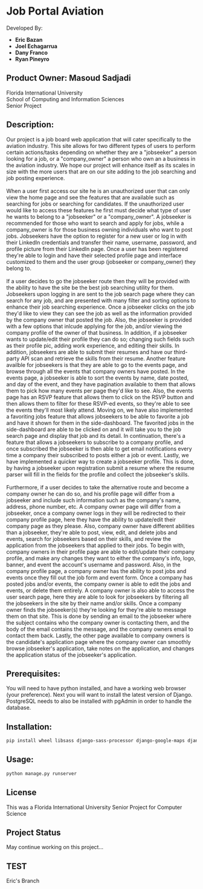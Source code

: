 # Job Portal Aviation

Developed By: <br>
+ **Eric Bazan**<br>
+ **Joel Echagarrua**<br>
+ **Dany Franco**<br>
+ **Ryan Pineyro**<br>

Product Owner: Masoud Sadjadi<br>
---
Florida International University<br>
School of Computing and Information Sciences<br>
Senior Project<br>

## Description:
Our project is a job board web application that will cater specifically to the aviation industry. This site allows for two different types of users to
perform certain actions/tasks depending on whether they are a "jobseeker" a person looking for a job, or a "company_owner" a person who own an a business
in the aviation industry. We hope our project will enhance itself as its scales in size with the more users that are on our site adding to the job searching 
and job posting experience.
<br>
<br>
When a user first access our site he is an unauthorized user that can only view the home page and see the features that are available such as searching for jobs
or searching for candidates. If the unauthorized user would like to access these features he first must decide what type of user he wants to belong to a "jobseeker"
or a "company_owner". A jobseeker is recommended for those who want to search and apply for jobs, while a company_owner is for those business owning individuals who
want to post jobs. Jobseekers have the option to register for a new user or log in with their LinkedIn credentials and transfer their name, username, password, and
profile picture from their LinkedIn page. Once a user has been registered they're able to login and have their selected profile page and interface customized to
them and the user group (jobseeker or company_owner) they belong to.
<br>
<br>
If a user decides to go the jobseeker route then they will be provided with the ability to have the site be the best job searching utility for them. Jobseekers
upon logging in are sent to the job search page where they can search for any job, and are presented with many filter and sorting options to enhance their job
searching experience. Once a jobseeker clicks on the job they'd like to view they can see the job as well as the information provided by the company owner that
posted the job. Also, the jobseeker is provided with a few options that inlcude applying for the job, and/or viewing the company profile of the owner of that 
business. In addition, if a jobseeker wants to update/edit their profile they can do so; changing such fields such as their profile pic, adding work experience,
and editing their skills. In addition, jobseekers are able to submit their resumes and have our third-party API scan and retrieve the skills from their resume. Another feature availble for jobseekers is that they are able to go to the events page, and browse through all the events that company owners have posted. In the events page, a jobseeker is able to sort the events by name, date posted, and day of the event, and they have pagination available to them that allows them to pick how many events per page they'd like to see. Also, the events page has an RSVP feature that allows them to click on the RSVP button and then allows them to filter for these RSVP-ed events, so they're able to see the events they'll most likely attend. Moving on, we have also implemented a favoriting jobs feature that allows jobseekers to be able to favorite a job and have it shown for them in the side-dashboard. The favorited jobs in the side-dashboard are able to be clicked on and it will take you to the job search page and display that job and its detail. In continuation, there's a feature that allows a jobseekers to subscribe to a company profile, and once subscribed the jobseeker is then able to get email notifications every time a company their subscribed to posts either a job or event. Lastly, we have implemented a quicker way to create a jobseeker profile. This is done, by having a jobseeker upon registration submit a resume where the resume parser will fill in the fields for the profile and collect the jobseeker's skills.
<br>
<br>
Furthermore,  if a user decides to take the alternative route and become a company owner he can do so, and his profile page will differ from a jobseeker and include
such information such as the company's name, address, phone number, etc. A company owner page will differ from a jobseeker, once a company owner logs in they will
be redirected to their company profile page, here they have the ability to update/edit their company page as they please. Also, company owner have different 
abilities than a jobseeker, they're able to post, view, edit, and delete jobs and events, search for jobseekers based on their skills, and review the application from the jobseekers that applied to their jobs. To begin with, company owners in their profile page are able to edit/update their company profile, and make any changes they want to either the company's info, logo, banner, and event the account's username and password. Also, in the company profile page, a company owner has the ability to post jobs and events once they fill out the job form and event form. Once a company has posted jobs and/or events, the company owner is able to edit the jobs and events, or delete them entirely. A company owner is also able to access the user search page, here they are able to look for jobseekers by filtering all the jobseekers in the site by their name and/or skills. Once a company owner finds the jobseeker(s) they're looking for they're able to message them on that site. This is done by sending an email to the jobseeker where the subject contains who the company owner is contacting them, and the body of the email contains the message, and the company owners email to contact them back. Lastly, the other page available to company owners is the candidate's application page where the company owner can smoothly browse jobseeker's application, take notes on the application, and changes the application status of the jobseeker's application.

## Prerequisites:
You will need to have python installed, and have a working web browser (your preference). Next you will want to install the latest version of Django.
PostgreSQL needs to also be installed with pgAdmin in order to handle the database.

## Installation:
```bash
pip install wheel libsass django-sass-processor django-google-maps django-crispy-forms social-auth-app-django psycopg2-binary pyresparser Pillow nltk django-filter
```

## Usage:
```bash
python manage.py runserver
```

## License
This was a Florida International University Senior Project for Computer Science

## Project Status
May continue working on this project...

## TEST
Eric's Branch

